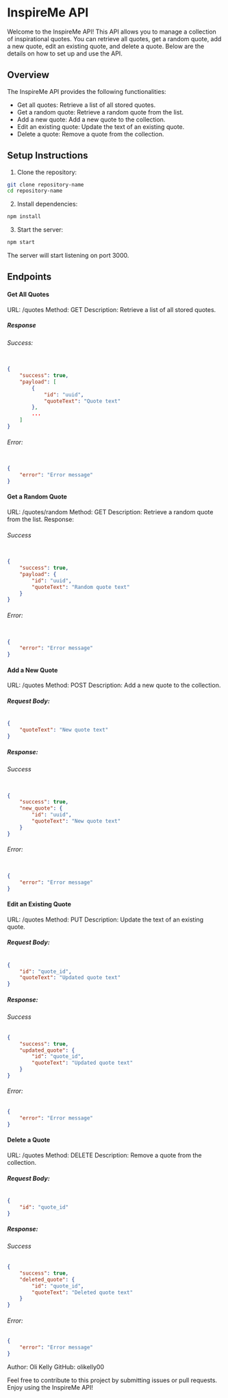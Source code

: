 # InspireMe API

Welcome to the InspireMe API! This API allows you to manage a collection of inspirational quotes. You can retrieve all quotes, get a random quote, add a new quote, edit an existing quote, and delete a quote. Below are the details on how to set up and use the API.

## Overview
The InspireMe API provides the following functionalities:

* Get all quotes: Retrieve a list of all stored quotes.
* Get a random quote: Retrieve a random quote from the list.
* Add a new quote: Add a new quote to the collection.
* Edit an existing quote: Update the text of an existing quote.
* Delete a quote: Remove a quote from the collection.

## Setup Instructions

1) Clone the repository:

```bash
git clone repository-name
cd repository-name
```

2) Install dependencies:

```bash
npm install
```

3) Start the server:


```bash
npm start
```


The server will start listening on port 3000.

## Endpoints

#### Get All Quotes

URL: /quotes
Method: GET
Description: Retrieve a list of all stored quotes.

##### Response

###### Success:

```json

{
    "success": true,
    "payload": [
        {
            "id": "uuid",
            "quoteText": "Quote text"
        },
        ...
    ]
}
```

###### Error:

```json

{
    "error": "Error message"
}
```

#### Get a Random Quote

URL: /quotes/random
Method: GET
Description: Retrieve a random quote from the list.
Response:

###### Success

```json

{
    "success": true,
    "payload": {
        "id": "uuid",
        "quoteText": "Random quote text"
    }
}
```

###### Error:

```json

{
    "error": "Error message"
}
```

#### Add a New Quote

URL: /quotes
Method: POST
Description: Add a new quote to the collection.

##### Request Body:

```json

{
    "quoteText": "New quote text"
}
```

##### Response:

###### Success

```json

{
    "success": true,
    "new_quote": {
        "id": "uuid",
        "quoteText": "New quote text"
    }
}
```

###### Error:
```json

{
    "error": "Error message"
}
```

#### Edit an Existing Quote

URL: /quotes
Method: PUT
Description: Update the text of an existing quote.

##### Request Body:

```json

{
    "id": "quote_id",
    "quoteText": "Updated quote text"
}
```

##### Response:

###### Success

```json
{
    "success": true,
    "updated_quote": {
        "id": "quote_id",
        "quoteText": "Updated quote text"
    }
}
```

###### Error:

```json
{
    "error": "Error message"
}
```

#### Delete a Quote

URL: /quotes
Method: DELETE
Description: Remove a quote from the collection.

##### Request Body:

```json

{
    "id": "quote_id"
}
```

##### Response:

###### Success

```json
{
    "success": true,
    "deleted_quote": {
        "id": "quote_id",
        "quoteText": "Deleted quote text"
    }
}
```

###### Error:

```json
{
    "error": "Error message"
}
```
Author: Oli Kelly
GitHub: olikelly00

Feel free to contribute to this project by submitting issues or pull requests. Enjoy using the InspireMe API!